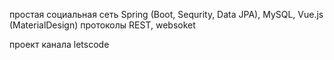 
простая социальная сеть
Spring (Boot, Sequrity, Data JPA), MySQL, Vue.js (MaterialDesign)
протоколы REST, websoket

проект канала letscode
